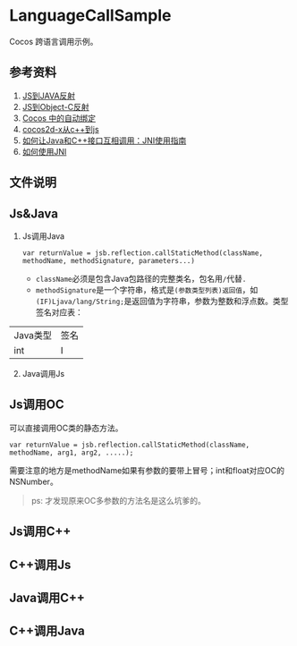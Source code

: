 # LanguageCallSample
Cocos 跨语言调用示例。

## 参考资料
1. [JS到JAVA反射](http://www.cocos.com/docs/html5/v3/reflection/zh.html)
2. [JS到Object-C反射](http://www.cocos.com/docs/html5/v3/reflection-oc/zh.html)
3. [Cocos 中的自动绑定](https://zhuanlan.zhihu.com/p/20525109)
4. [cocos2d-x从c++到js](http://blog.csdn.net/Kaitiren/article/category/1935079)
5. [如何让Java和C++接口互相调用：JNI使用指南](http://www.cocos.com/docs/native/v2/sdk-integration/android-jni/zh.html)
6. [如何使用JNI](http://www.cocos.com/docs/native/v2/scripting-and-translating-between-programming-languages/for-c++-programmers/how-to-use-jni/zh.html)

## 文件说明

## Js&Java
1.	Js调用Java

	```var returnValue = jsb.reflection.callStaticMethod(className, methodName, methodSignature, parameters...)```
	
	* `className`必须是包含Java包路径的完整类名，包名用`/`代替`.`
	* `methodSignature`是一个字符串，格式是`(参数类型列表)返回值`，如`(IF)Ljava/lang/String;`是返回值为字符串，参数为整数和浮点数。类型签名对应表：
<table class="table table-bordered table-striped table-condensed">
    <tr>
      	<td>Java类型</td>
		<td>签名</td>
    </tr>
    <tr>
       <td>int</td>
		<td>I</td>
    </tr>
</table>


	
2. Java调用Js
	
## Js调用OC
可以直接调用OC类的静态方法。

```var returnValue = jsb.reflection.callStaticMethod(className, methodName, arg1, arg2, .....);```

需要注意的地方是methodName如果有参数的要带上冒号；int和float对应OC的NSNumber。
> ps: 才发现原来OC多参数的方法名是这么坑爹的。

## Js调用C++
## C++调用Js
## Java调用C++
## C++调用Java
